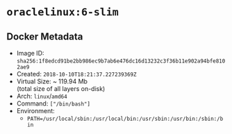 # `oraclelinux:6-slim`

## Docker Metadata

- Image ID: `sha256:1f8edcd91be2bb986ec9b7ab6e476dc16d13232c3f36b11e902a94bfe8102ae9`
- Created: `2018-10-10T18:21:37.227239369Z`
- Virtual Size: ~ 119.94 Mb  
  (total size of all layers on-disk)
- Arch: `linux`/`amd64`
- Command: `["/bin/bash"]`
- Environment:
  - `PATH=/usr/local/sbin:/usr/local/bin:/usr/sbin:/usr/bin:/sbin:/bin`
